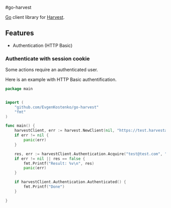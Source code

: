#go-harvest

[Go](https://golang.org/) client library for [Harvest](http://help.getharvest.com/api/).

## Features

* Authentication (HTTP Basic)


### Authenticate with session cookie

Some actions require an authenticated user.

Here is an example with HTTP Basic authentification.

```go
package main


import (
	"github.com/EvgenKostenko/go-harvest"
	"fmt"
)

func main() {
	harvestClient, err := harvest.NewClient(nil, "https://test.harvestapp.com/")
	if err != nil {
		panic(err)
	}

	res, err := harvestClient.Authentication.Acquire("test@test.com", "foobar")
	if err != nil || res == false {
		fmt.Printf("Result: %v\n", res)
		panic(err)
	}

	if harvestClient.Authentication.Authenticated() {
		fmt.Printf("Done")
	}

}
```